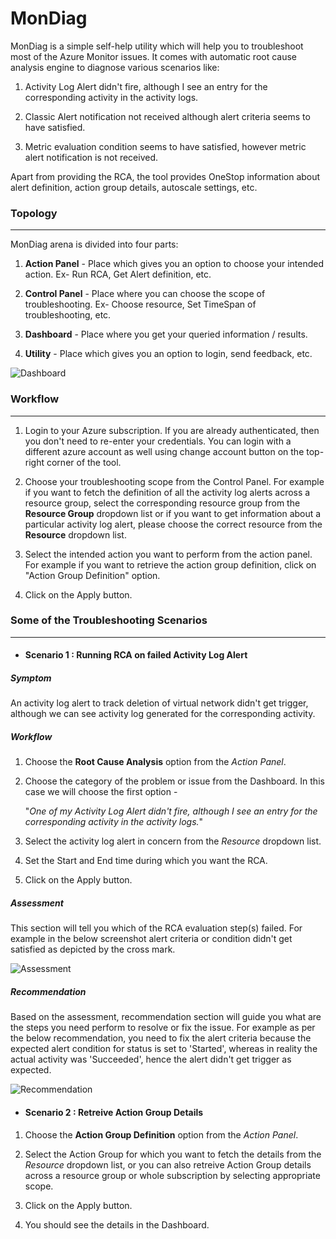 # MonDiag
MonDiag is a simple self-help utility which will help you to troubleshoot most of the Azure Monitor issues. It comes with automatic root cause analysis engine to diagnose various scenarios like:

1.	Activity Log Alert didn't fire, although I see an entry for the corresponding activity in the activity logs.

2.	Classic Alert notification not received although alert criteria seems to have satisfied.

3.	Metric evaluation condition seems to have satisfied, however metric alert notification is not received.


Apart from providing the RCA, the tool provides OneStop information about alert definition, action group details, autoscale settings, etc.


### Topology
------------

MonDiag arena is divided into four parts:

1.	**Action Panel** - Place which gives you an option to choose your intended action. Ex- Run RCA, Get Alert definition, etc.

2.	**Control Panel** - Place where you can choose the scope of troubleshooting. Ex- Choose resource, Set TimeSpan of troubleshooting, etc.

3.	**Dashboard** - Place where you get your queried information / results.

4.	**Utility** - Place which gives you an option to login, send feedback, etc.

![Dashboard](https://github.com/prchanda/MonDiag/blob/Images/Dashboard.PNG)


### Workflow
-----------------

1.	Login to your Azure subscription. If you are already authenticated, then you don't need to re-enter your credentials. You can login with a different azure account as well using change account button on the top-right corner of the tool.

2.	Choose your troubleshooting scope from the Control Panel. For example if you want to fetch the definition of all the activity log alerts across a resource group, select the corresponding resource group from the **Resource Group** dropdown list or if you want to get information about a particular activity log alert, please choose the correct resource from the **Resource** dropdown list.

3.	Select the intended action you want to perform from the action panel. For example if you want to retrieve the action group definition, click on "Action Group Definition" option.

4.	Click on the Apply button.


### Some of the Troubleshooting Scenarios
---------------------------------------------

- #### Scenario 1 : Running RCA on failed Activity Log Alert

##### Symptom
An activity log alert to track deletion of virtual network didn't get trigger, although we can see activity log generated for the corresponding activity.

##### Workflow

1.	Choose the **Root Cause Analysis** option from the *Action Panel*.

2.	Choose the category of the problem or issue from the Dashboard. In this case we will choose the first option - 

    "*One of my Activity Log Alert didn't fire, although I see an entry for the corresponding activity in the activity logs.*"

3.	Select the activity log alert in concern from the *Resource* dropdown list.

4.	Set the Start and End time during which you want the RCA.

5.	Click on the Apply button.

##### Assessment

This section will tell you which of the RCA evaluation step(s) failed. For example in the below screenshot alert criteria or condition didn't get satisfied as depicted by the cross mark.

![Assessment](https://github.com/prchanda/MonDiag/blob/Images/Assessment.PNG)

##### Recommendation

Based on the assessment, recommendation section will guide you what are the steps you need perform to resolve or fix the issue. For example as per the below recommendation, you need to fix the alert criteria because the expected alert condition for status is set to 'Started', whereas in reality the actual activity was 'Succeeded', hence the alert didn't get trigger as expected.

![Recommendation](https://github.com/prchanda/MonDiag/blob/Images/Recommendation.PNG)


- #### Scenario 2 : Retreive Action Group Details

1.	Choose the **Action Group Definition** option from the *Action Panel*.

2.	Select the Action Group for which you want to fetch the details from the *Resource* dropdown list, or you can also retreive Action Group details across a resource group or whole subscription by selecting appropriate scope.

3.	Click on the Apply button.

4.	You should see the details in the Dashboard.
